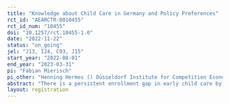 ```yaml
---
title: "Knowledge about Child Care in Germany and Policy Preferences"
rct_id: "AEARCTR-0010455"
rct_id_num: "10455"
doi: "10.1257/rct.10455-1.0"
date: "2022-11-22"
status: "on_going"
jel: "J13, I24, C93, J15"
start_year: "2022-08-01"
end_year: "2023-03-31"
pi: "Fabian Mierisch"
pi_other: "Henning Hermes () Düsseldorf Institute for Competition Economics; Philipp Lergetporer () Technical University Munich; Guido Schwerdt () University of Konstanz; Simon Wiederhold () Catholic University Eichstaett-Ingolstadt"
abstract: "There is a persistent enrollment gap in early child care by migration background in Germany. This raises the question why policy interventions to mitigate this gap are not implemented. By means of a representative Germany-wide survey and randomized survey experiments, we investigate the causal effect of information about the early child care system on participants’ support for various policies that aim at closing the enrollment gap between migrants and natives."
layout: registration
---
```


